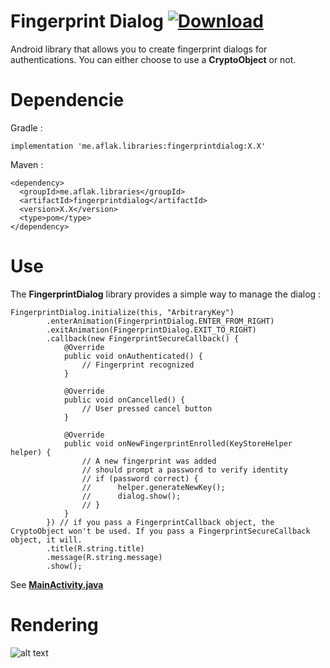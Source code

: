 # Fingerprint Dialog [ ![Download](https://api.bintray.com/packages/omaflak/maven/fingerprintdialog/images/download.svg) ](https://bintray.com/omaflak/maven/fingerprintdialog/_latestVersion)

Android library that allows you to create fingerprint dialogs for authentications.
You can either choose to use a **CryptoObject** or not.

# Dependencie

Gradle :

    implementation 'me.aflak.libraries:fingerprintdialog:X.X'

Maven :

    <dependency>
      <groupId>me.aflak.libraries</groupId>
      <artifactId>fingerprintdialog</artifactId>
      <version>X.X</version>
      <type>pom</type>
    </dependency>

# Use

The **FingerprintDialog** library provides a simple way to manage the dialog :

    FingerprintDialog.initialize(this, "ArbitraryKey")
            .enterAnimation(FingerprintDialog.ENTER_FROM_RIGHT)
            .exitAnimation(FingerprintDialog.EXIT_TO_RIGHT)
            .callback(new FingerprintSecureCallback() {
                @Override
                public void onAuthenticated() {
                    // Fingerprint recognized
                }

                @Override
                public void onCancelled() {
                    // User pressed cancel button
                }

                @Override
                public void onNewFingerprintEnrolled(KeyStoreHelper helper) {
                    // A new fingerprint was added
                    // should prompt a password to verify identity
                    // if (password correct) {
                    //      helper.generateNewKey();
                    //      dialog.show();
                    // }
                }
            }) // if you pass a FingerprintCallback object, the CryptoObject won't be used. If you pass a FingerprintSecureCallback object, it will.
            .title(R.string.title)
            .message(R.string.message)
            .show();
    
See **[MainActivity.java](https://github.com/omaflak/FingerprintDialog/blob/master/app/src/main/java/me/aflak/fingerprintdialoglibrary/MainActivity.java)**

# Rendering

![alt text](https://github.com/omaflak/FingerprintDialog/blob/master/GIF/demo.gif?raw=true)
